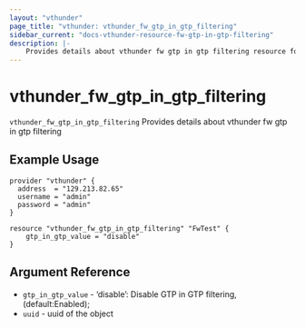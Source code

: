 ```yaml
---
layout: "vthunder"
page_title: "vthunder: vthunder_fw_gtp_in_gtp_filtering"
sidebar_current: "docs-vthunder-resource-fw-gtp-in-gtp-filtering"
description: |-
	Provides details about vthunder fw gtp in gtp filtering resource for A10
---
```


# vthunder\_fw\_gtp\_in\_gtp\_filtering

`vthunder_fw_gtp_in_gtp_filtering` Provides details about vthunder fw gtp in gtp filtering
## Example Usage


```hcl
provider "vthunder" {
  address  = "129.213.82.65"
  username = "admin"
  password = "admin"
}

resource "vthunder_fw_gtp_in_gtp_filtering" "FwTest" {
	gtp_in_gtp_value = "disable" 
}
```

## Argument Reference

* `gtp_in_gtp_value` - ‘disable’: Disable GTP in GTP filtering, (default:Enabled);
* `uuid` - uuid of the object

